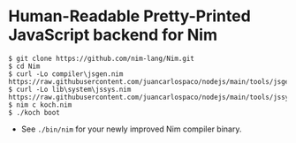 # Human-Readable Pretty-Printed JavaScript backend for Nim

```console
$ git clone https://github.com/nim-lang/Nim.git
$ cd Nim
$ curl -Lo compiler\jsgen.nim https://raw.githubusercontent.com/juancarlospaco/nodejs/main/tools/jsgen.nim
$ curl -Lo lib\system\jssys.nim https://raw.githubusercontent.com/juancarlospaco/nodejs/main/tools/jssys.nim
$ nim c koch.nim
$ ./koch boot
```

- See `./bin/nim` for your newly improved Nim compiler binary.
